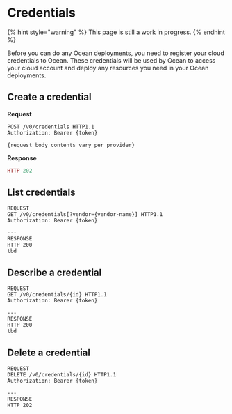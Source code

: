 # Credentials

{% hint style="warning" %}
This page is still a work in progress.
{% endhint %}

Before you can do any Ocean deployments, you need to register your cloud credentials to Ocean. These credentials will be used by Ocean to access your cloud account and deploy any resources you need in your Ocean deployments.

## Create a credential

**Request**

```http
POST /v0/credentials HTTP1.1
Authorization: Bearer {token}

{request body contents vary per provider}
```

**Response**
```ruby
HTTP 202
```

## List credentials

```http
REQUEST
GET /v0/credentials[?vendor={vendor-name}] HTTP1.1
Authorization: Bearer {token}

---
RESPONSE
HTTP 200
tbd
```

## Describe a credential

```http
REQUEST
GET /v0/credentials/{id} HTTP1.1
Authorization: Bearer {token}

---
RESPONSE
HTTP 200
tbd
```

## Delete a credential

```text
REQUEST
DELETE /v0/credentials/{id} HTTP1.1
Authorization: Bearer {token}

---
RESPONSE
HTTP 202
```


